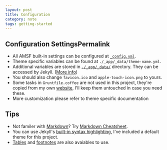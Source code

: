 ```yaml
---
layout: post
title: Configuration
category: note
tags: getting-started
---
```


## Configuration SettingsPermalink

- All AMSF built-in settings can be configured at [`_config.yml`](https://github.com/sparanoid/almace-scaffolding/blob/master/_config.yml).
- Theme specific variables can be found at `./_app/_data/theme-name.yml`.
- Additional variables are stored in [`./_app/_data/`](https://github.com/sparanoid/almace-scaffolding/blob/master/_app/_data) directory. They can be accessed by Jekyll. ([More info](http://jekyllrb.com/docs/datafiles/))
- You should also change `favicon.ico` and `apple-touch-icon.png` to yours.
- Some tasks in `Gruntfile.coffee` are not used in this project, they're copied from my own [website](https://github.com/sparanoid/sparanoid.com), I'll keep them untouched in case you need these.
- More customization please refer to theme specific documentation

## Tips

- Not familer with [Markdown](http://daringfireball.net/projects/markdown/)? Try [Markdown Cheatsheet](https://github.com/adam-p/markdown-here/wiki/Markdown-Cheatsheet).
- You can use Jekyll's [built-in syntax highlighting](http://jekyllrb.com/docs/templates/#code-snippet-highlighting), I've included a default theme for this project.
- [Tables](https://help.github.com/articles/github-flavored-markdown#tables) and [footnotes](https://github.com/vmg/redcarpet#and-its-like-really-simple-to-use) are also avaiables to use.
